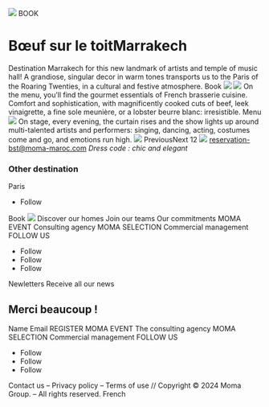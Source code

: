 ![](https://boeufsurletoit-marrakech.com/wp-content/uploads/2023/12/logo_BST_marrakech.png)
BOOK
# Bœuf sur le toitMarrakech
Destination Marrakech for this new landmark of artists and temple of music hall!
A grandiose, singular decor in warm tones transports us to the Paris of the Roaring Twenties, in a cultural and festive atmosphere.
Book
![](https://boeufsurletoit-marrakech.com/wp-content/uploads/2023/12/BST_marrakech_music.jpg)
![](https://boeufsurletoit-marrakech.com/wp-content/uploads/2023/12/BST_marrakech_food.jpg)
On the menu, you’ll find the gourmet essentials of French brasserie cuisine. Comfort and sophistication, with magnificently cooked cuts of beef, leek vinaigrette, a fine sole meunière, or a lobster beurre blanc: irresistible.
Menu
![](https://boeufsurletoit-marrakech.com/wp-content/uploads/2023/12/BST_marrakech_food.jpg)
On stage, every evening, the curtain rises and the show lights up around multi-talented artists and performers: singing, dancing, acting, costumes come and go, and emotions run high.
![](https://boeufsurletoit-marrakech.com/wp-content/uploads/2023/12/BST_marrakech_party.jpg)
PreviousNext
12
![](https://boeufsurletoit-marrakech.com/wp-content/uploads/2023/12/logo-BST-musichall.png)
reservation-bst@moma-maroc.com
_Dress code : chic and elegant_
### Other destination
Paris
  * Follow


Book
![](https://boeufsurletoit-marrakech.com/wp-content/uploads/2023/12/Logo-Moma-Group-Blanc.png)
Discover our homes
Join our teams
Our commitments
MOMA EVENT
Consulting agency
MOMA SELECTION
Commercial management
FOLLOW US
  * Follow
  * Follow
  * Follow


Newletters
Receive all our news
## Merci beaucoup !
Name
Email
REGISTER
MOMA EVENT
The consulting agency
MOMA SELECTION
Commercial management
FOLLOW US
  * Follow
  * Follow
  * Follow


Contact us – Privacy policy – Terms of use // Copyright © 2024 Moma Group. – All rights reserved.
French
